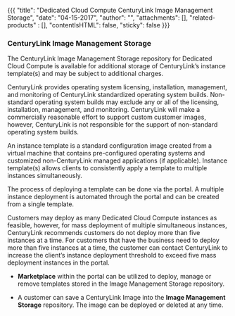 {{{
  "title": "Dedicated Cloud Compute CenturyLink Image Management Storage",
  "date": "04-15-2017",
  "author": "",
  "attachments": [],
  "related-products" : [],
  "contentIsHTML": false,
  "sticky": false
}}}

### CenturyLink Image Management Storage

The CenturyLink Image Management Storage repository for Dedicated Cloud Compute is available for additional storage of CenturyLink’s instance template(s) and may be subject to additional charges.

CenturyLink provides operating system licensing, installation, management, and monitoring of CenturyLink standardized operating system builds. Non-standard operating system builds may exclude any or all of the licensing, installation, management, and monitoring. CenturyLink will make a commercially reasonable effort to support custom customer images, however, CenturyLink is not responsible for the support of non-standard operating system builds.

An instance template is a standard configuration image created from a virtual machine that contains pre-configured operating systems and customized non-CenturyLink managed applications (if applicable). Instance template(s) allows clients to consistently apply a template to multiple instances simultaneously.

The process of deploying a template can be done via the portal. A multiple instance deployment is automated through the portal and can be created from a single template.

Customers may deploy as many Dedicated Cloud Compute instances as feasible, however, for mass deployment of multiple simultaneous instances, CenturyLink recommends customers do not deploy more than five instances at a time. For customers that have the business need to deploy more than five instances at a time, the customer can contact CenturyLink to increase the client’s instance deployment threshold to exceed five mass deployment instances in the portal.

* **Marketplace** within the portal can be utilized to deploy, manage or remove templates stored in the Image Management Storage repository.

* A customer can save a CenturyLink Image into the **Image Management Storage** repository. The image can be deployed or deleted at any time.
